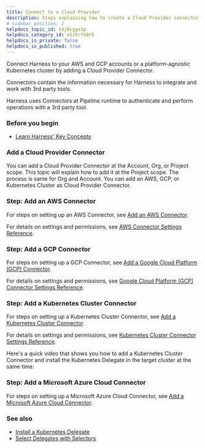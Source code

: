 ```yaml
---
title: Connect to a Cloud Provider
description: Steps explaining how to create a Cloud Provider connector.
# sidebar_position: 2
helpdocs_topic_id: s9j6cggx1p
helpdocs_category_id: o1zhrfo8n5
helpdocs_is_private: false
helpdocs_is_published: true
---
```


Connect Harness to your AWS and GCP accounts or a platform-agnostic Kubernetes cluster by adding a Cloud Provider Connector.

Connectors contain the information necessary for Harness to integrate and work with 3rd party tools.

Harness uses Connectors at Pipeline runtime to authenticate and perform operations with a 3rd party tool.

### Before you begin

* [Learn Harness' Key Concepts](../../getting-started/learn-harness-key-concepts.md)

### Add a Cloud Provider Connector

You can add a Cloud Provider Connector at the Account, Org, or Project scope. This topic will explain how to add it at the Project scope. The process is same for Org and Account. You can add an AWS, GCP, or Kubernetes Cluster as Cloud Provider Connector.

### Step: Add an AWS Connector

For steps on setting up an AWS Connector, see [Add an AWS Connector](../5_Resources/Connectors/Cloud-providers/add-aws-connector.md).

For details on settings and permissions, see [AWS Connector Settings Reference](ref-cloud-providers/aws-connector-settings-reference.md).

### Step: Add a GCP Connector

For steps on setting up a GCP Connector, see [Add a Google Cloud Platform (GCP) Connector](../5_Resources/Connectors/Cloud-providers/connect-to-google-cloud-platform-gcp.md).

For details on settings and permissions, see [Google Cloud Platform (GCP) Connector Settings Reference](ref-cloud-providers/gcs-connector-settings-reference.md).

### Step: Add a Kubernetes Cluster Connector

For steps on setting up a Kubernetes Cluster Connector, see [Add a Kubernetes Cluster Connector](../5_Resources/Connectors/Cloud-providers/add-a-kubernetes-cluster-connector.md).

For details on settings and permissions, see [Kubernetes Cluster Connector Settings Reference](ref-cloud-providers/kubernetes-cluster-connector-settings-reference.md).

Here's a quick video that shows you how to add a Kubernetes Cluster Connector and install the Kubernetes Delegate in the target cluster at the same time:

### Step: Add a Microsoft Azure Cloud Connector

For steps on setting up a Microsoft Azure Cloud Connector, see [Add a Microsoft Azure Cloud Connector](../5_Resources/Connectors/Cloud-providers/add-a-microsoft-azure-connector.md).

### See also

* [Install a Kubernetes Delegate](../2_Delegates/install-delegates/overview.md)
* [Select Delegates with Selectors](../2_Delegates/manage-delegates/select-delegates-with-selectors.md)

